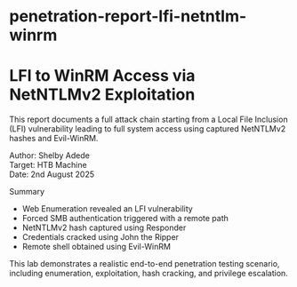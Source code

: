# penetration-report-lfi-netntlm-winrm
# LFI to WinRM Access via NetNTLMv2 Exploitation

This report documents a full attack chain starting from a Local File Inclusion (LFI) vulnerability leading to full system access using captured NetNTLMv2 hashes and Evil-WinRM.

Author: Shelby Adede  
Target: HTB Machine  
Date: 2nd August 2025  

 Summary

- Web Enumeration revealed an LFI vulnerability
- Forced SMB authentication triggered with a remote path
- NetNTLMv2 hash captured using Responder
- Credentials cracked using John the Ripper
- Remote shell obtained using Evil-WinRM

This lab demonstrates a realistic end-to-end penetration testing scenario, including enumeration, exploitation, hash cracking, and privilege escalation.
